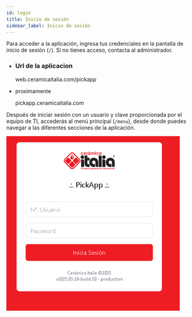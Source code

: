 ```yaml
---
id: login
title: Inicio de sesión
sidebar_label: Inicio de sesión
---
```

Para acceder a la aplicación, ingresa tus credenciales en la pantalla de inicio de sesión (`/`). Si no tienes acceso, contacta al administrador.

* ### Url de la aplicacion

  web.ceramicaitalia.com/pickapp
* proximamente

  pickapp.ceramicaitalia.com

Después de iniciar sesión con un usuario y clave proporcionada por el equipo de TI, accederás al menú principal (`/menu`), desde donde puedes navegar a las diferentes secciones de la aplicación.

![1747670546832](image/menu/1747670546832.png)
